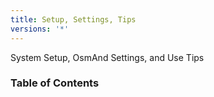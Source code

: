 ```yaml
---
title: Setup, Settings, Tips
versions: '*'
---
```


System Setup, OsmAnd Settings, and Use Tips

### Table of Contents

